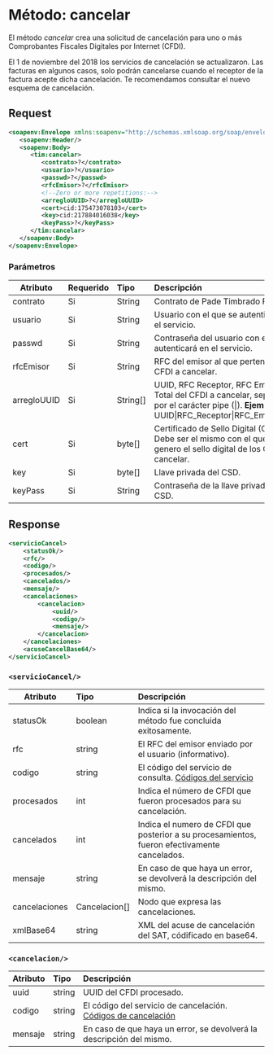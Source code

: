 # Método: cancelar

El método *cancelar* crea una solicitud de cancelación para uno o más Comprobantes Fiscales Digitales por Internet (CFDI).

El 1 de noviembre del 2018 los servicios de cancelación se actualizaron. Las facturas en algunos casos, solo podrán cancelarse cuando el receptor de la factura acepte dicha cancelación. Te recomendamos consultar el nuevo esquema de cancelación.

## Request

```xml
<soapenv:Envelope xmlns:soapenv="http://schemas.xmlsoap.org/soap/envelope/" xmlns:tim="timbrado.ws.pade.mx">
   <soapenv:Header/>
   <soapenv:Body>
      <tim:cancelar>
         <contrato>?</contrato>
         <usuario>?</usuario>
         <passwd>?</passwd>
         <rfcEmisor>?</rfcEmisor>
         <!--Zero or more repetitions:-->
         <arregloUUID>?</arregloUUID>
         <cert>cid:175473078103</cert>
         <key>cid:217884016038</key>
         <keyPass>?</keyPass>
      </tim:cancelar>
   </soapenv:Body>
</soapenv:Envelope>
```

### Parámetros

| Atributo      | Requerido | Tipo    | Descripción |
| ------------- |:--------- |:------- |:----------- |
| contrato      | Si        | String  | Contrato de Pade Timbrado Fiscal. | 
| usuario       | Si        | String  | Usuario con el que se autenticará en el servicio. |
| passwd        | Si        | String  | Contraseña del usuario con el que se autenticará en el servicio. |
| rfcEmisor     | Si        | String  | RFC del emisor al que pertenecen los CFDI a cancelar. |
| arregloUUID   | Si        |String[] | UUID, RFC Receptor, RFC Emisor y Total del CFDI a cancelar, separada por el carácter pipe (\|). **Ejemplo**: <arregloUUID>UUID\|RFC_Receptor\|RFC_Emisor\|Total</arregloUUID> |
| cert          | Si        | byte[]  | Certificado de Sello Digital (CSD). Debe ser el mismo con el que se genero el sello digital de los CFDI a cancelar. |
| key           | Si        | byte[]  | Llave privada del CSD. |
| keyPass       | Si        | String  | Contraseña de la llave privada del CSD. |

## Response

```xml
<servicioCancel>
	<statusOk/>
	<rfc/>
	<codigo/>
	<procesados/>
	<cancelados/>
	<mensaje/>
	<cancelaciones>
		<cancelacion>
			<uuid/>
			<codigo/>
			<mensaje/>
		</cancelacion>
	</cancelaciones>
	<acuseCancelBase64/>
</servicioCancel>
```

### `<servicioCancel/>`

| Atributo      | Tipo          | Descripción |
| ------------- |:------------- |:----------- |
| statusOk      | boolean       | Indica si la invocación del método fue concluida exitosamente. |
| rfc           | string        | El RFC del emisor enviado por el usuario (informativo). |
| codigo        | string        | El código del servicio de consulta. [Códigos del servicio](https://github.com/MarthaRiveraV/timbradoDoc/blob/master/codigos.md)
| procesados    | int           | Indica el número de CFDI que fueron procesados para su cancelación. |
| cancelados    | int           | Indica el numero de CFDI que posterior a su procesamientos, fueron efectivamente cancelados. |
| mensaje       | string        | En caso de que haya un error, se devolverá la descripción del mismo. |
| cancelaciones | Cancelacion[] | Nodo que expresa las cancelaciones. |
| xmlBase64     | string        | XML del acuse de cancelación del SAT, códificado en base64. |

### `<cancelacion/>`
| Atributo      | Tipo          | Descripción |
| ------------- |:------------- |:----------- |
| uuid          | string        | UUID del CFDI procesado. | https://github.com/MarthaRiveraV/timbradoDoc/blob/master/codigosCancelacion.md
| codigo        | string        | El código del servicio de cancelación. [Códigos de cancelación](https://github.com/MarthaRiveraV/timbradoDoc/blob/master/codigosCancelacion.md)
| mensaje       | string        | En caso de que haya un error, se devolverá la descripción del mismo. |
